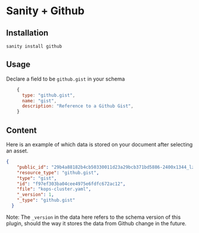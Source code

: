# Sanity + Github

## Installation

`sanity install github`

## Usage

Declare a field to be `github.gist` in your schema

```javascript
    {
      type: "github.gist",
      name: "gist",
      description: "Reference to a Github Gist",
    }
```

## Content
Here is an example of which data is stored on your document after selecting an asset.

```json
{
    "public_id": "29b4a88182b4cb50330011d23a29bcb371bd5886-2400x1344_lzcx7x",
    "resource_type": "github.gist",
    "type": "gist",
    "id": "f97ef303ba04cee4975e6fdfc672ac12",
    "file": "kops-cluster.yaml",
    "_version": 1,
    "_type": "github.gist"
  }
```

Note: The `_version` in the data here refers to the schema version of this plugin, should the way it stores the data from Github change in the future.
